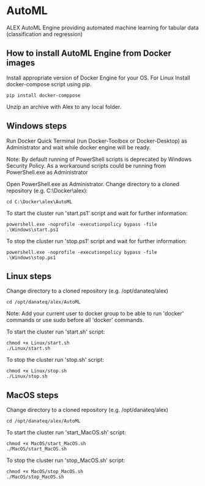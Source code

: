 # AutoML
ALEX AutoML Engine providing automated machine learning for tabular data (classification and regression)


## How to install AutoML Engine from Docker images

Install appropriate version of Docker Engine for your OS. For Linux Install docker-compose script using pip.
	
	pip install docker-comppose

Unzip an archive with Alex to any local folder.

## Windows steps

Run Docker Quick Terminal (run Docker-Toolbox or Docker-Desktop) as Administrator and wait while docker engine will be ready.

Note:
By default running of PowerShell scripts is deprecated by Windows Security Policy. As a workaround scripts could be running from PowerShell.exe as Administrator

Open PowerShell.exe as Administrator. Change directory to a cloned repository (e.g. C:\Docker\alex):

	cd C:\Docker\alex\AutoML

To start the cluster run 'start.ps1' script and wait for further information:

	powershell.exe -noprofile -executionpolicy bypass -file .\Windows\start.ps1

To stop the cluster run 'stop.ps1' script and wait for further information:

    powershell.exe -noprofile -executionpolicy bypass -file .\Windows\stop.ps1

## Linux steps

Change directory to a cloned repository (e.g. /opt/danateq/alex)

	cd /opt/danateq/alex/AutoML

Note:
Add your current user to docker group to be able to run 'docker' commands or use sudo before all 'docker' commands.

To start the cluster run 'start.sh' script:
	
	chmod +x Linux/start.sh
	./Linux/start.sh

To stop the cluster run 'stop.sh' script:

	chmod +x Linux/stop.sh
	./Linux/stop.sh

## MacOS steps

Change directory to a cloned repository (e.g. /opt/danateq/alex)

    cd /opt/danateq/alex/AutoML
	
To start the cluster run 'start_MacOS.sh' script:

    chmod +x MacOS/start_MacOS.sh
	./MacOS/start_MacOS.sh

To stop the cluster run 'stop_MacOS.sh' script:

    chmod +x MacOS/stop_MacOS.sh
	./MacOS/stop_MacOS.sh
